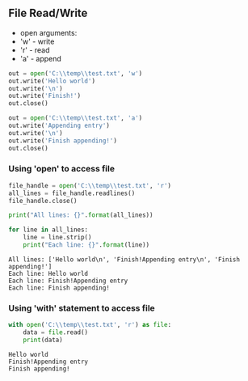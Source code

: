 ## File Read/Write
+ open arguments:
 + 'w' - write
 + 'r' - read
 + 'a' - append


```python
out = open('C:\\temp\\test.txt', 'w')
out.write('Hello world')
out.write('\n')
out.write('Finish!')
out.close()
```


```python
out = open('C:\\temp\\test.txt', 'a')
out.write('Appending entry')
out.write('\n')
out.write('Finish appending!')
out.close()
```

### Using 'open' to access file


```python
file_handle = open('C:\\temp\\test.txt', 'r')
all_lines = file_handle.readlines()
file_handle.close()

print("All lines: {}".format(all_lines))

for line in all_lines:
    line = line.strip()
    print("Each line: {}".format(line))
```

    All lines: ['Hello world\n', 'Finish!Appending entry\n', 'Finish appending!']
    Each line: Hello world
    Each line: Finish!Appending entry
    Each line: Finish appending!


### Using 'with' statement to access file


```python
with open('C:\\temp\\test.txt', 'r') as file:
    data = file.read()
    print(data)
```

    Hello world
    Finish!Appending entry
    Finish appending!
